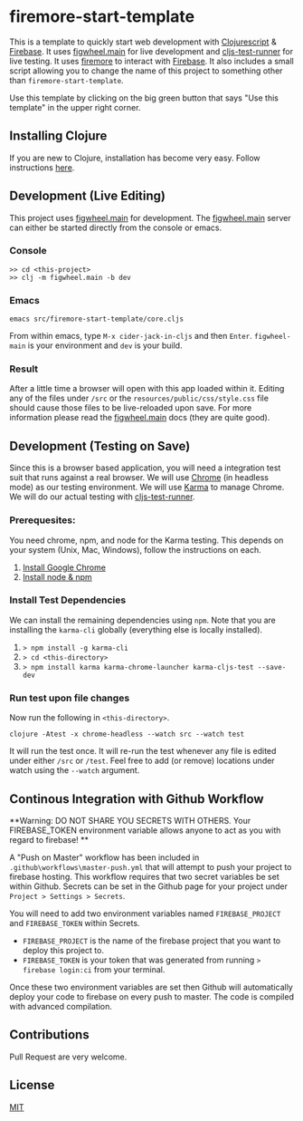 # firemore-start-template

This is a template to quickly start web development with [Clojurescript](https://clojurescript.org/) & [Firebase](https://firebase.google.com/). It uses [figwheel.main](https://figwheel.org/docs/) for live development and [cljs-test-runner](https://github.com/Olical/cljs-test-runner) for live testing. It uses [firemore](https://github.com/samedhi/firemore) to interact with [Firebase](https://firebase.google.com/). It also includes a small script allowing you to change the name of this project to something other than `firemore-start-template`.

Use this template by clicking on the big green button that says "Use this template" in the upper right corner.

## Installing Clojure

If you are new to Clojure, installation has become very easy. Follow instructions [here](https://clojure.org/guides/getting_started#_clojure_installer_and_cli_tools).

## Development (Live Editing)

This project uses [figwheel.main](https://figwheel.org/docs/) for development. The [figwheel.main](https://figwheel.org/docs/) server can either be started directly from the console or emacs. 

### Console

```
>> cd <this-project>
>> clj -m figwheel.main -b dev
```

### Emacs
```
emacs src/firemore-start-template/core.cljs
```
From within emacs, type `M-x cider-jack-in-cljs` and then `Enter`. `figwheel-main` is your environment and `dev` is your build.

### Result

After a little time a browser will open with this app loaded within it. Editing any of the files under `/src` or the `resources/public/css/style.css` file should cause those files to be live-reloaded upon save. For more information please read the [figwheel.main](https://figwheel.org/docs/) docs (they are quite good).

## Development (Testing on Save)

Since this is a browser based application, you will need a integration test suit that runs against a real browser. We will use [Chrome](https://www.google.com/chrome/) (in headless mode) as our testing environment. We will use [Karma](http://karma-runner.github.io/latest/index.html) to manage Chrome. We will do our actual testing with [cljs-test-runner](https://github.com/Olical/cljs-test-runner). 

### Prerequesites:
You need chrome, npm, and node for the Karma testing. This depends on your system (Unix, Mac, Windows), follow the instructions on each.

1. [Install Google Chrome](https://www.google.com/chrome/)
1. [Install node & npm](https://nodejs.org/en/download/)

### Install Test Dependencies
We can install the remaining dependencies using `npm`. Note that you are installing the `karma-cli` globally (everything else is locally installed).

1. `> npm install -g karma-cli`
1. `> cd <this-directory>`
1. `> npm install karma karma-chrome-launcher karma-cljs-test --save-dev`

### Run test upon file changes
Now run the following in `<this-directory>`.

`clojure -Atest -x chrome-headless --watch src --watch test`

It will run the test once. It will re-run the test whenever any file is edited under either `/src` or `/test`. Feel free to add (or remove) locations under watch using the `--watch` argument.

## Continous Integration with Github Workflow

**Warning: DO NOT SHARE YOU SECRETS WITH OTHERS. Your FIREBASE_TOKEN environment variable allows anyone to act as you with regard to firebase! **

A "Push on Master" workflow has been included in `.github\workflows\master-push.yml` that will attempt to push your project to firebase hosting. This workflow requires that two secret variables be set within Github. Secrets can be set in the Github page for your project under `Project > Settings > Secrets`.

You will need to add two environment variables named `FIREBASE_PROJECT` and `FIREBASE_TOKEN` within Secrets.
* `FIREBASE_PROJECT` is the name of the firebase project that you want to deploy this project to. 
* `FIREBASE_TOKEN` is your token that was generated from running `> firebase login:ci` from your terminal.

Once these two environment variables are set then Github will automatically deploy your code to firebase on every push to master. The code is compiled with advanced compilation.

## Contributions

Pull Request are very welcome.

## License
[MIT](https://choosealicense.com/licenses/mit/)

